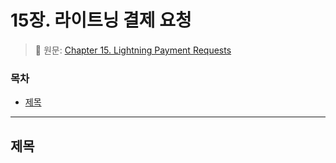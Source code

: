 # 15장. 라이트닝 결제 요청 <!-- omit in toc -->

> 📖 원문: [Chapter 15. Lightning Payment Requests](https://github.com/lnbook/lnbook/blob/develop/15_payment_requests.asciidoc)


### 목차

- [제목](#제목)

---

## 제목 
